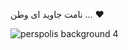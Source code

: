 نامت جاوید ای وطن ... :heart:


![perspolis background 4](https://github.com/Electronic-Persian-Old-Library/.github/assets/74653444/a9f5954d-ce2f-4e27-8ff5-b51c57066347)
